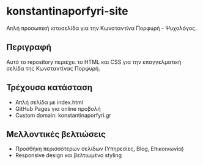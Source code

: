 # konstantinaporfyri-site

Απλή προσωπική ιστοσελίδα για την Κωνσταντίνα Πορφυρή - Ψυχολόγος.

## Περιγραφή
Αυτό το repository περιέχει το HTML και CSS για την επαγγελματική σελίδα της Κωνσταντίνας Πορφυρή.  

## Τρέχουσα κατάσταση
- Απλή σελίδα με index.html
- GitHub Pages για online προβολή
- Custom domain: konstantinaporfyri.gr

## Μελλοντικές βελτιώσεις
- Προσθήκη περισσότερων σελίδων (Υπηρεσίες, Blog, Επικοινωνία)
- Responsive design και βελτιωμένο styling
